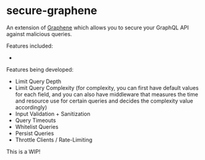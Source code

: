 # secure-graphene

An extension of [Graphene](https://github.com/graphql-python/graphene) which allows you to secure your GraphQL API against malicious queries. 

Features included: 
- <nothing yet> 

Features being developed: 

- Limit Query Depth
- Limit Query Complexity (for complexity, you can first have default values for each field, and you can also have middleware that measures the time and resource use for certain queries and decides the complexity value accordingly) 
- Input Validation + Sanitization 
- Query Timeouts 
- Whitelist Queries 
- Persist Queries 
- Throttle Clients / Rate-Limiting 

This is a WIP! 
